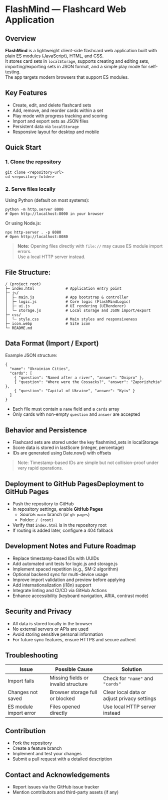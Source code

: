 # FlashMind — Flashcard Web Application

## Overview
**FlashMind** is a lightweight client-side flashcard web application built with plain ES modules (JavaScript), HTML, and CSS.  
It stores card sets in `localStorage`, supports creating and editing sets, importing/exporting sets in JSON format, and a simple play mode for self-testing.  
The app targets modern browsers that support ES modules.

## Key Features
- Create, edit, and delete flashcard sets  
- Add, remove, and reorder cards within a set  
- Play mode with progress tracking and scoring  
- Import and export sets as JSON files  
- Persistent data via `localStorage`  
- Responsive layout for desktop and mobile

## Quick Start
### 1. Clone the repository
```
git clone <repository-url>
cd <repository-folder>
```

### 2. Serve files locally
Using Python (default on most systems):
```
python -m http.server 8000
# Open http://localhost:8000 in your browser
```

Or using Node.js:
```
npx http-server . -p 8080
# Open http://localhost:8080
```

> **Note:** Opening files directly with `file://` may cause ES module import errors.  
> Use a local HTTP server instead.

## File Structure:

```
/ (project root)
├─ index.html              # Application entry point
├─ js/
│  ├─ main.js              # App bootstrap & controller
│  ├─ logic.js             # Core logic (FlashMindLogic)
│  ├─ ui.js                # UI rendering (UIRenderer)
│  └─ storage.js           # Local storage and JSON import/export
├─ css/
│  └─ style.css            # Main styles and responsiveness
├─ icon.webp               # Site icon
└─ README.md
```

## Data Format (Import / Export)
Example JSON structure:
```
{
  "name": "Ukrainian Cities",
  "cards": [
    { "question": "Named after a river", "answer": "Dnipro" },
    { "question": "Where were the Cossacks?", "answer": "Zaporizhzhia" },
    { "question": "Capital of Ukraine", "answer": "Kyiv" }
  ]
}
```
- Each file must contain a `name` field and a `cards` array  
- Only cards with non-empty `question` and `answer` are accepted

## Behavior and Persistence
- Flashcard sets are stored under the key flashmind_sets in localStorage
- Score data is stored in lastScore (integer, percentage)
- IDs are generated using Date.now() with offsets

>Note: Timestamp-based IDs are simple but not collision-proof under very rapid operations.

## Deployment to GitHub PagesDeployment to GitHub Pages
- Push the repository to GitHub
- In repository settings, enable **GitHub Pages**
  - Source: `main` branch (or `gh-pages`)
  - Folder: `/ (root)`
- Verify that `index.html` is in the repository root
- If routing is added later, configure a 404 fallback

## Development Notes and Future Roadmap
- Replace timestamp-based IDs with UUIDs
- Add automated unit tests for logic.js and storage.js
- Implement spaced repetition (e.g., SM-2 algorithm)
- Optional backend sync for multi-device usage
- Improve import validation and preview before applying
- Add internationalization (i18n) support
- Integrate linting and CI/CD via GitHub Actions
- Enhance accessibility (keyboard navigation, ARIA, contrast mode)

## Security and Privacy
- All data is stored locally in the browser
- No external servers or APIs are used
- Avoid storing sensitive personal information
- For future sync features, ensure HTTPS and secure authent

Troubleshooting
---------------

| Issue | Possible Cause | Solution |
| --- | --- | --- |
| Import fails | Missing fields or invalid structure | Check for `"name"` and `"cards"` |
| Changes not saved | Browser storage full or blocked | Clear local data or adjust privacy settings |
| ES module import error | Files opened directly | Use local HTTP server instead |

## Contribution
- Fork the repository
- Create a feature branch
- Implement and test your changes
- Submit a pull request with a detailed description

## Contact and Acknowledgements
- Report issues via the GitHub issue tracker
- Mention contributors and third-party assets (if any)




